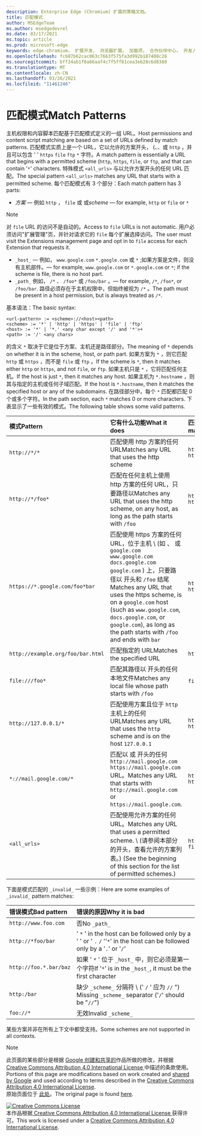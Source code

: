 ```yaml
---
description: Enterprise Edge (Chromium) 扩展的策略文档。
title: 匹配模式
author: MSEdgeTeam
ms.author: msedgedevrel
ms.date: 03/17/2021
ms.topic: article
ms.prod: microsoft-edge
keywords: edge-chromium， 扩展开发， 浏览器扩展， 加载项， 合作伙伴中心， 开发人员
ms.openlocfilehash: fcb87b62cac063c7663f575fa3d992b187408c28
ms.sourcegitcommit: bff24ab1f0a66aaf4c7f5ff81cea3eb28c6d8380
ms.translationtype: MT
ms.contentlocale: zh-CN
ms.lasthandoff: 03/26/2021
ms.locfileid: "11461246"
---
```

<!-- Copyright A. W. Fuchs

   Licensed under the Apache License, Version 2.0 (the "License");
   you may not use this file except in compliance with the License.
   You may obtain a copy of the License at

       https://www.apache.org/licenses/LICENSE-2.0

   Unless required by applicable law or agreed to in writing, software
   distributed under the License is distributed on an "AS IS" BASIS,
   WITHOUT WARRANTIES OR CONDITIONS OF ANY KIND, either express or implied.
   See the License for the specific language governing permissions and
   limitations under the License.  -->  
# <a name="match-patterns"></a><span data-ttu-id="65ea8-104">匹配模式</span><span class="sxs-lookup"><span data-stu-id="65ea8-104">Match Patterns</span></span>

<span data-ttu-id="65ea8-105">主机权限和内容脚本匹配基于匹配模式定义的一组 URL。</span><span class="sxs-lookup"><span data-stu-id="65ea8-105">Host permissions and content script matching are based on a set of URLs defined by match patterns.</span></span>  <span data-ttu-id="65ea8-106">匹配模式实质上是一个 URL，它以允许的方案开头， (、、或 `http` ，并且可以包含 ' ' `https` `file` `ftp` `*` 字符。</span><span class="sxs-lookup"><span data-stu-id="65ea8-106">A match pattern is essentially a URL that begins with a permitted scheme (`http`, `https`, `file`, or `ftp`, and that can contain '`*`' characters.</span></span>  <span data-ttu-id="65ea8-107">特殊模式 `<all_urls>` 与以允许方案开头的任何 URL 匹配。</span><span class="sxs-lookup"><span data-stu-id="65ea8-107">The special pattern `<all_urls>` matches any URL that starts with a permitted scheme.</span></span>  <span data-ttu-id="65ea8-108">每个匹配模式有 3 个部分：</span><span class="sxs-lookup"><span data-stu-id="65ea8-108">Each match pattern has 3 parts:</span></span>  

*   <span data-ttu-id="65ea8-109">_方案_ — 例如 `http` ， `file` 或 或</span><span class="sxs-lookup"><span data-stu-id="65ea8-109">_scheme_ — for example, `http` or `file` or</span></span> `*`  

> [!NOTE]
> <span data-ttu-id="65ea8-110">对 `file` URL 的访问不是自动的。</span><span class="sxs-lookup"><span data-stu-id="65ea8-110">Access to `file` URLs is not automatic.</span></span>  <span data-ttu-id="65ea8-111">用户必须访问"扩展管理"页，并针对请求它的 `file` 每个扩展选择访问。</span><span class="sxs-lookup"><span data-stu-id="65ea8-111">The user must visit the Extensions management page and opt in to `file` access for each Extension that requests it.</span></span>  

*   `_host_` <span data-ttu-id="65ea8-112">— 例如， `www.google.com` `*.google.com` 或 `*` ;如果方案是文件，则没有主机部件。</span><span class="sxs-lookup"><span data-stu-id="65ea8-112">— for example, `www.google.com` or `*.google.com` or `*`; if the scheme is file, there is no host part.</span></span>  
*   `_path_` <span data-ttu-id="65ea8-113">例如， `/*` 、 `/foo*` 或 `/foo/bar` 。</span><span class="sxs-lookup"><span data-stu-id="65ea8-113">— for example, `/*`, `/foo*`, or `/foo/bar`.</span></span>  <span data-ttu-id="65ea8-114">路径必须存在于主机权限中，但始终被视为 `/*` 。</span><span class="sxs-lookup"><span data-stu-id="65ea8-114">The path must be present in a host permission, but is always treated as `/*`.</span></span>  

<span data-ttu-id="65ea8-115">基本语法：</span><span class="sxs-lookup"><span data-stu-id="65ea8-115">The basic syntax:</span></span>  

```shell
<url-pattern> := <scheme>://<host><path>
<scheme> := '*' | 'http' | 'https' | 'file' | 'ftp'
<host> := '*' | '*.' <any char except '/' and '*'>+
<path> := '/' <any chars>
```  

<span data-ttu-id="65ea8-116">的含义 `*` 取决于它是位于方案、主机还是路径部分。</span><span class="sxs-lookup"><span data-stu-id="65ea8-116">The meaning of `*` depends on whether it is in the scheme, host, or path part.</span></span>  <span data-ttu-id="65ea8-117">如果方案为 `*` ，则它匹配 `http` 或 `https` ，而不是 `file` 或 `ftp` 。</span><span class="sxs-lookup"><span data-stu-id="65ea8-117">If the scheme is `*`, then it matches either `http` or `https`, and not `file`, or `ftp`.</span></span>  <span data-ttu-id="65ea8-118">如果主机只是 `*` ，它将匹配任何主机。</span><span class="sxs-lookup"><span data-stu-id="65ea8-118">If the host is just `*`, then it matches any host.</span></span> <span data-ttu-id="65ea8-119">如果主机为 `*.hostname` ，则其与指定的主机或任何子域匹配。</span><span class="sxs-lookup"><span data-stu-id="65ea8-119">If the host is `*.hostname`, then it matches the specified host or any of the subdomains.</span></span>  <span data-ttu-id="65ea8-120">在路径部分中，每个 `*` 匹配都匹配 0 个或多个字符。</span><span class="sxs-lookup"><span data-stu-id="65ea8-120">In the path section, each `*` matches 0 or more characters.</span></span>  <span data-ttu-id="65ea8-121">下表显示了一些有效的模式。</span><span class="sxs-lookup"><span data-stu-id="65ea8-121">The following table shows some valid patterns.</span></span>  

| <span data-ttu-id="65ea8-122">模式</span><span class="sxs-lookup"><span data-stu-id="65ea8-122">Pattern</span></span> | <span data-ttu-id="65ea8-123">它有什么功能</span><span class="sxs-lookup"><span data-stu-id="65ea8-123">What it does</span></span> | <span data-ttu-id="65ea8-124">匹配 URL 的示例</span><span class="sxs-lookup"><span data-stu-id="65ea8-124">Examples of matching URLs</span></span> |  
|:--- |:--- |:--- |  
| `http://*/*` | <span data-ttu-id="65ea8-125">匹配使用 http 方案的任何 URL</span><span class="sxs-lookup"><span data-stu-id="65ea8-125">Matches any URL that uses the http scheme</span></span> | `http://www.google.com` `http://example.org/foo/bar.html` |  
| `http://*/foo*` | <span data-ttu-id="65ea8-126">匹配在任何主机上使用 http 方案的任何 URL，只要路径以</span><span class="sxs-lookup"><span data-stu-id="65ea8-126">Matches any URL that uses the http scheme, on any host, as long as the path starts with</span></span> `/foo` | `http://example.com/foo/bar.html` `http://www.google.com/foo` |  
| `https://*.google.com/foo*bar` | <span data-ttu-id="65ea8-127">匹配使用 https 方案的任何 URL，位于主机 \ (如 、 或 `google.com` `www.google.com` `docs.google.com` `google.com` \) 上，只要路径以 开头和 `/foo` 结尾</span><span class="sxs-lookup"><span data-stu-id="65ea8-127">Matches any URL that uses the https scheme, is on a `google.com` host \(such as `www.google.com`, `docs.google.com`, or `google.com`\), as long as the path starts with `/foo` and ends with</span></span> `bar` | `https://www.google.com/foo/baz/bar` `https://docs.google.com/foobar` |  
| `http://example.org/foo/bar.html` | <span data-ttu-id="65ea8-128">匹配指定的 URL</span><span class="sxs-lookup"><span data-stu-id="65ea8-128">Matches the specified URL</span></span> | `http://example.org/foo/bar.html` |  
|`file:///foo*` | <span data-ttu-id="65ea8-129">匹配其路径以 开头的任何本地文件</span><span class="sxs-lookup"><span data-stu-id="65ea8-129">Matches any local file whose path starts with</span></span> `/foo` | `file:///foo/bar.html` `file:///foo` |  
| `http://127.0.0.1/*` | <span data-ttu-id="65ea8-130">匹配使用方案且位于 `http` 主机上的任何 URL</span><span class="sxs-lookup"><span data-stu-id="65ea8-130">Matches any URL that uses the `http` scheme and is on the host</span></span> `127.0.0.1` | `http://127.0.0.1` `http://127.0.0.1/foo/bar.html` |  
| `*://mail.google.com/*` | <span data-ttu-id="65ea8-131">匹配以 或 开头的任何 `http://mail.google.com` `https://mail.google.com` URL。</span><span class="sxs-lookup"><span data-stu-id="65ea8-131">Matches any URL that starts with `http://mail.google.com` or `https://mail.google.com`.</span></span> | `http://mail.google.com/foo/baz/bar` `https://mail.google.com/foobar` |  
| `<all_urls>` | <span data-ttu-id="65ea8-132">匹配使用允许方案的任何 URL。</span><span class="sxs-lookup"><span data-stu-id="65ea8-132">Matches any URL that uses a permitted scheme.</span></span> <span data-ttu-id="65ea8-133">\ (请参阅本部分的开头，查看允许的方案列表。\) </span><span class="sxs-lookup"><span data-stu-id="65ea8-133">\(See the beginning of this section for the list of permitted schemes.\)</span></span> | `http://example.org/foo/bar.html` `file:///bar/baz.html` |  

<span data-ttu-id="65ea8-134">下面是模式匹配的 `_invalid_` 一些示例：</span><span class="sxs-lookup"><span data-stu-id="65ea8-134">Here are some examples of `_invalid_` pattern matches:</span></span>

| <span data-ttu-id="65ea8-135">错误模式</span><span class="sxs-lookup"><span data-stu-id="65ea8-135">Bad pattern</span></span> | <span data-ttu-id="65ea8-136">错误的原因</span><span class="sxs-lookup"><span data-stu-id="65ea8-136">Why it is bad</span></span> |  
|:--- |:--- |  
| `http://www.foo.com` | <span data-ttu-id="65ea8-137">否</span><span class="sxs-lookup"><span data-stu-id="65ea8-137">No</span></span> `_path_` |  
| `http://*foo/bar` | <span data-ttu-id="65ea8-138">' `*` ' in the host can be followed only by a ' ' or ' `.` `/` '</span><span class="sxs-lookup"><span data-stu-id="65ea8-138">'`*`' in the host can be followed only by a '`.`' or '`/`'</span></span> |  
| `http://foo.*.bar/baz` | <span data-ttu-id="65ea8-139">如果 ' `*` ' 位于 `_host_` 中，则它必须是第一个字符</span><span class="sxs-lookup"><span data-stu-id="65ea8-139">If '`*`' is in the `_host_`, it must be the first character</span></span> |  
| `http:/bar` | <span data-ttu-id="65ea8-140">缺少 `_scheme_` 分隔符 \ (' `/` ' 应为 `//` "\) </span><span class="sxs-lookup"><span data-stu-id="65ea8-140">Missing `_scheme_` separator \('`/`' should be "`//`"\)</span></span> |  
| `foo://*` | <span data-ttu-id="65ea8-141">无效</span><span class="sxs-lookup"><span data-stu-id="65ea8-141">Invalid</span></span> `_scheme_` |  

<span data-ttu-id="65ea8-142">某些方案并非在所有上下文中都受支持。</span><span class="sxs-lookup"><span data-stu-id="65ea8-142">Some schemes are not supported in all contexts.</span></span>

> [!NOTE]
> <span data-ttu-id="65ea8-143">此页面的某些部分是根据 [Google 创建和共享的][GoogleSitePolicies]作品所做的修改，并根据[ Creative Commons Attribution 4.0 International License ][CCA4IL]中描述的条款使用。</span><span class="sxs-lookup"><span data-stu-id="65ea8-143">Portions of this page are modifications based on work created and [shared by Google][GoogleSitePolicies] and used according to terms described in the [Creative Commons Attribution 4.0 International License][CCA4IL].</span></span>  
> <span data-ttu-id="65ea8-144">原始页面位于 [此处](https://developer.chrome.com/extensions/match_patterns)。</span><span class="sxs-lookup"><span data-stu-id="65ea8-144">The original page is found [here](https://developer.chrome.com/extensions/match_patterns).</span></span>  

[![Creative Commons License][CCby4Image]][CCA4IL]  
<span data-ttu-id="65ea8-146">本作品根据[ Creative Commons Attribution 4.0 International License ][CCA4IL]获得许可。</span><span class="sxs-lookup"><span data-stu-id="65ea8-146">This work is licensed under a [Creative Commons Attribution 4.0 International License][CCA4IL].</span></span>  

[CCA4IL]: https://creativecommons.org/licenses/by/4.0  
[CCby4Image]: https://i.creativecommons.org/l/by/4.0/88x31.png  
[GoogleSitePolicies]: https://developers.google.com/terms/site-policies  
